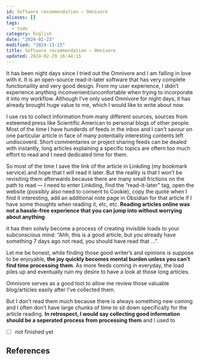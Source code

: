 ```yaml
---
id: Software recommendation – Omnivore
aliases: []
tags:
  - todo
category: English
date: "2024-02-23"
modified: "2024-11-15"
title: Software recommendation – Omnivore
updated: 2024-02-29 16:44:15
---
```


It has been night days since I tried out the Omnivore and I am falling in love with it. It is an open-source read-it-later software that has very complete functionaility and very good design. From my user experience, I didn’t experience anything inconvenient/unconfortable when trying to incorporate it into my workflow. Although I’ve only used Omnivore for night days, it has already brought huge value to me, which I would like to write about now.

I use rss to collect information from many different sources, sources from esteemed press like Scientific American to personal blogs of other people. Most of the time I have hunderds of feeds in the inbox and I can’t savour on one particular article in face of many potentially interesting contents left undiscoverd. Short commentaries or project sharing feeds can be dealed with instantly, long articles explaining a specific topics are oftern too much effort to read and I need dedicated time for them.

So most of the time I save the link of the article in Linkding (my bookmark service) and hope that I will read it later. But the reality is that I won’t be revisiting them afterwards because there are many small frictions on the path to read — I need to enter Linkding, find the “read-it-later” tag, open the website (possibly also need to consent to Cookie), copy the quote when I find it interesting, add an additional note page in Obsidian for that article if I have some thoughts when reading it, etc, etc. **Reading articles online was not a hassle-free experience that you can jump into without worrying about anything**

it has then solwly become a process of creating invisible loads to your subconscious mind: “Ahh, this is a good article, but you already have something 7 days ago not read, you should have read that …”.

Let me be honest, while finding those good writer’s and opinions is suppose to be enjoyable, **the joy quickly becomes mental burden unless you can’t find time processing them**. As more feeds coming in everyday, the load piles up and eventually ruin my desire to have a look at those long articles.

Omnivore serves as a good tool to allow me review those valuable blog/articles easily after I’ve collected them.

But I don’t read them much because there is always something new coming and I often don’t have large chunks of time to sit down specifically for the article reading. **In retrospect, I would say collecting good information should be a seperated process from processing them** and I used to

- [ ] not finished yet

## References

